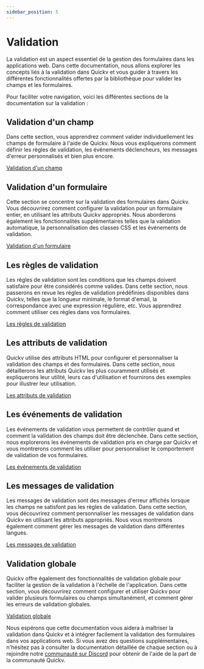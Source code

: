 ```yaml
---
sidebar_position: 5
---
```

 # Validation

La validation est un aspect essentiel de la gestion des formulaires dans les applications web. Dans cette documentation, nous allons explorer les concepts liés à la validation dans Quickv et vous guider à travers les différentes fonctionnalités offertes par la bibliothèque pour valider les champs et les formulaires.

Pour faciliter votre navigation, voici les différentes sections de la documentation sur la validation :

## Validation d'un champ
Dans cette section, vous apprendrez comment valider individuellement les champs de formulaire à l'aide de Quickv. Nous vous expliquerons comment définir les règles de validation, les événements déclencheurs, les messages d'erreur personnalisés et bien plus encore.

[Validation d'un champ](/docs/validation/qv-input)

## Validation d'un formulaire
Cette section se concentre sur la validation des formulaires dans Quickv. Vous découvrirez comment configurer la validation pour un formulaire entier, en utilisant les attributs Quickv appropriés. Nous aborderons également les fonctionnalités supplémentaires telles que la validation automatique, la personnalisation des classes CSS et les événements de validation.

[Validation d'un formulaire](/docs/validation/qv-form)

## Les règles de validation
Les règles de validation sont les conditions que les champs doivent satisfaire pour être considérés comme valides. Dans cette section, nous passerons en revue les règles de validation prédéfinies disponibles dans Quickv, telles que la longueur minimale, le format d'email, la correspondance avec une expression régulière, etc. Vous apprendrez comment utiliser ces règles dans vos formulaires.

[Les règles de validation](/docs/validation/rules/)

## Les attributs de validation
Quickv utilise des attributs HTML pour configurer et personnaliser la validation des champs et des formulaires. Dans cette section, nous détaillerons les attributs Quickv les plus couramment utilisés et expliquerons leur utilité, leurs cas d'utilisation et fournirons des exemples pour illustrer leur utilisation.

[Les attributs de validation](/docs/validation/attributes/)

## Les événements de validation
Les événements de validation vous permettent de contrôler quand et comment la validation des champs doit être déclenchée. Dans cette section, nous explorerons les événements de validation pris en charge par Quickv et vous montrerons comment les utiliser pour personnaliser le comportement de validation de vos formulaires.

[Les événements de validation](/docs/validation/events/)

## Les messages de validation
Les messages de validation sont des messages d'erreur affichés lorsque les champs ne satisfont pas les règles de validation. Dans cette section, vous découvrirez comment personnaliser les messages de validation dans Quickv en utilisant les attributs appropriés. Nous vous montrerons également comment gérer les messages de validation dans différentes langues.

[Les messages de validation](/docs/validation/messages/)

## Validation globale
Quickv offre également des fonctionnalités de validation globale pour faciliter la gestion de la validation à l'échelle de l'application. Dans cette section, vous découvrirez comment configurer et utiliser Quickv pour valider plusieurs formulaires ou champs simultanément, et comment gérer les erreurs de validation globales.

[Validation globale](/docs/validation/qv-quickv)

Nous espérons que cette documentation vous aidera à maîtriser la validation dans Quickv et à intégrer facilement la validation des formulaires dans vos applications web. Si vous avez des questions supplémentaires, n'hésitez pas à consulter la documentation détaillée de chaque section ou à rejoindre notre [communauté sur Discord](https://discord.gg/wPPAfq5n) pour obtenir de l'aide de la part de la communauté Quickv.
